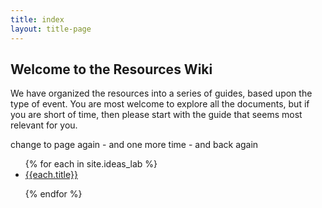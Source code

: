 ```yaml
---
title: index
layout: title-page
---
```

## Welcome to the Resources Wiki

We have organized the resources into a series of guides, based upon the type of event. You are most welcome to explore all the documents, but if you are short of time, then please start with the guide that seems most relevant for you.

change to page again - and one more time - and back again
<ul>
{% for each in site.ideas_lab %}

<li><a href="{{each.url}}">{{each.title}}</a></li>

{% endfor %}
</ul>

